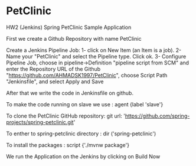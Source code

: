 # PetClinic
HW2 (Jenkins) Spring PetClinic Sample Application

First we create a Github Repository with  name PetClinic

Create a Jenkins Pipeline Job:
 1- click on New Item (an Item is a job). 
 2- Name your "PetClinic" and select the Pipeline type. Click ok.
 3- Configure Pipeline Job, choose in pipeline->Definition "pipeline script from SCM" and enter the Repository URL of the Github "https://github.com/AHMADSK1997/PetClinic", choose Script Path "Jenkinsfile", and select Apply and Save

After that we write the code in Jenkinsfile on github.

To make the code running on slave we use : agent {label 'slave'}

To clone the PetClinic GitHub repository: git url: 'https://github.com/spring-projects/spring-petclinic.git'

To enther to spring-petclinic directory :  dir ('spring-petclinic')

To install the packages : script {'./mvnw package'}

We run the Application on the Jenkins by clicking on Build Now
